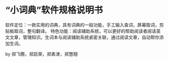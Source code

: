 “小词典”软件规格说明书
=====================

软件定位：一款实用的词典，具有词典的一般功能，手工输入查词，屏幕取词，剪贴板取词，整句翻译。
特色功能：阅读辅助系统，可以更好的帮助阅读者阅读英文文章，管理知识。生词本与阅读辅助系统紧密关联，通过阅读文章，自动帮你添加生词。

by 郑飞腾，郑启荣，郑素津，郑慧翔
